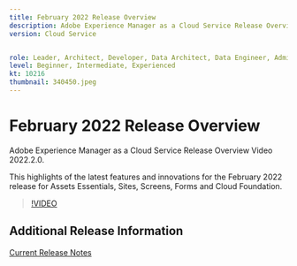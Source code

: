 ```yaml
---
title: February 2022 Release Overview
description: Adobe Experience Manager as a Cloud Service Release Overview Video 2022.2.0.
version: Cloud Service


role: Leader, Architect, Developer, Data Architect, Data Engineer, Admin, User
level: Beginner, Intermediate, Experienced
kt: 10216
thumbnail: 340450.jpeg
---
```


# February 2022 Release Overview

Adobe Experience Manager as a Cloud Service Release Overview Video 2022.2.0.

This highlights of the latest features and innovations for the February 2022 release for Assets Essentials, Sites, Screens, Forms and Cloud Foundation.

>[!VIDEO](https://video.tv.adobe.com/v/340450/?quality=12&learn=on)

## Additional Release Information

[Current Release Notes](https://experienceleague.adobe.com/docs/experience-manager-cloud-service/content/release-notes/home.html)
